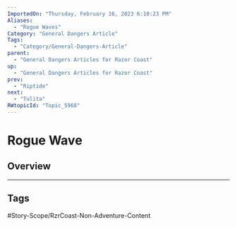 ```yaml
---
ImportedOn: "Thursday, February 16, 2023 6:10:23 PM"
Aliases:
  - "Rogue Waves"
Category: "General Dangers Article"
Tags:
  - "Category/General-Dangers-Article"
parent:
  - "General Dangers Articles for Razor Coast"
up:
  - "General Dangers Articles for Razor Coast"
prev:
  - "Riptide"
next:
  - "Tulita"
RWtopicId: "Topic_5968"
---
```

# Rogue Wave
## Overview

---
## Tags
#Story-Scope/RzrCoast-Non-Adventure-Content

